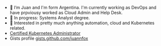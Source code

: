 - 👋 I’m Juan and I'm form Argentina. I'm currently working as DevOps and have prpviousy worked as Cloud Admin and Help Desk.
- 👀 In progress: Systems Analyst degree.
- 🌱 Interested in pretty much anything automation, cloud and Kubernetes related.
- [Certified Kubernetes Administrator](https://www.credly.com/badges/59317239-b884-43e3-afc7-d4e02f87ea4b)
- Gists profile [gists.github.com/juannfox](https://gist.github.com/juannfox)
<!---
juannfox/juannfox is a ✨ special ✨ repository because its `README.md` (this file) appears on your GitHub profile.
You can click the Preview link to take a look at your changes.
--->
